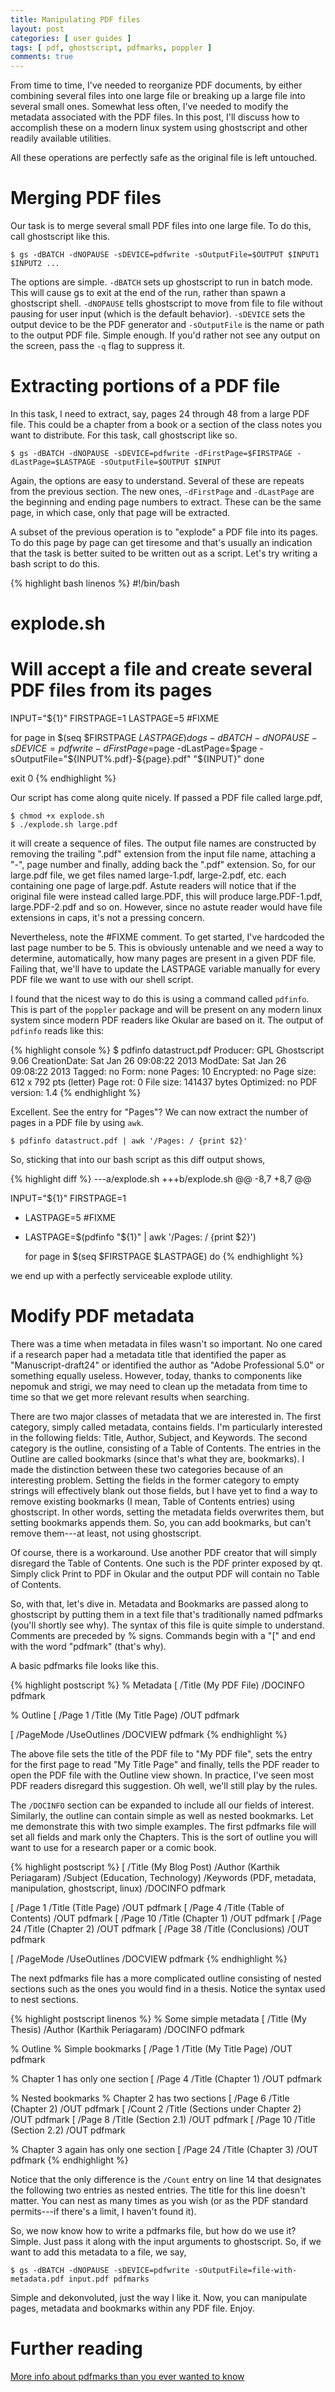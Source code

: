```yaml
---
title: Manipulating PDF files
layout: post
categories: [ user guides ]
tags: [ pdf, ghostscript, pdfmarks, poppler ]
comments: true
---
```


From time to time, I've needed to reorganize PDF documents, by either combining several files into one large file or breaking up a large file into several small ones.
Somewhat less often, I've needed to modify the metadata associated with the PDF files.
In this post, I'll discuss how to accomplish these on a modern linux system using ghostscript and other readily available utilities.

All these operations are perfectly safe as the original file is left untouched.

# Merging PDF files

Our task is to merge several small PDF files into one large file.
To do this, call ghostscript like this.

    $ gs -dBATCH -dNOPAUSE -sDEVICE=pdfwrite -sOutputFile=$OUTPUT $INPUT1 $INPUT2 ...

The options are simple.
`-dBATCH` sets up ghostscript to run in batch mode.
This will cause gs to exit at the end of the run, rather than spawn a ghostscript shell.
 `-dNOPAUSE` tells ghostscript to move from file to file without pausing for user input (which is the default behavior).
`-sDEVICE` sets the output device to be the PDF generator and `-sOutputFile` is the name or path to the output PDF file.
Simple enough.
If you'd rather not see any output on the screen, pass the `-q` flag to suppress it.

# Extracting portions of a PDF file

In this task, I need to extract, say, pages 24 through 48 from a large PDF file.
This could be a chapter from a book or a section of the class notes you want to distribute.
For this task, call ghostscript like so.

    $ gs -dBATCH -dNOPAUSE -sDEVICE=pdfwrite -dFirstPage=$FIRSTPAGE -dLastPage=$LASTPAGE -sOutputFile=$OUTPUT $INPUT

Again, the options are easy to understand.
Several of these are repeats from the previous section.
The new ones, `-dFirstPage` and `-dLastPage` are the beginning and ending page numbers to extract.
These can be the same page, in which case, only that page will be extracted.

A subset of the previous operation is to "explode" a PDF file into its pages.
To do this page by page can get tiresome and that's usually an indication that the task is better suited to be written out as a script.
Let's try writing a bash script to do this.

{% highlight bash linenos %}
#!/bin/bash

# explode.sh
# Will accept a file and create several PDF files from its pages

INPUT="${1}"
FIRSTPAGE=1
LASTPAGE=5 #FIXME

for page in $(seq $FIRSTPAGE $LASTPAGE)
do
  gs -dBATCH -dNOPAUSE -sDEVICE=pdfwrite -dFirstPage=$page -dLastPage=$page -sOutputFile="${INPUT%.pdf}-${page}.pdf" "${INPUT}"
done

exit 0
{% endhighlight %}

Our script has come along quite nicely.
If passed a PDF file called large.pdf,

    $ chmod +x explode.sh
    $ ./explode.sh large.pdf

it will create a sequence of files.
The output file names are constructed by removing the trailing ".pdf" extension from the input file name, attaching a "-", page number and finally, adding back the ".pdf" extension.
So, for our large.pdf file, we get files named large-1.pdf, large-2.pdf, etc. each containing one page of large.pdf.
Astute readers will notice that if the original file were instead called large.PDF, this will produce large.PDF-1.pdf, large.PDF-2.pdf and so on.
However, since no astute reader would have file extensions in caps, it's not a pressing concern.

Nevertheless, note the #FIXME comment.
To get started, I've hardcoded the last page number to be 5.
This is obviously untenable and we need a way to determine, automatically, how many pages are present in a given PDF file.
Failing that, we'll have to update the LASTPAGE variable manually for every PDF file we want to use with our shell script.

I found that the nicest way to do this is using a command called `pdfinfo`.
This is part of the `poppler` package and will be present on any modern linux system since modern PDF readers like Okular are based on it.
The output of `pdfinfo` reads like this:

{% highlight console %}
$ pdfinfo datastruct.pdf
Producer:       GPL Ghostscript 9.06
CreationDate:   Sat Jan 26 09:08:22 2013
ModDate:        Sat Jan 26 09:08:22 2013
Tagged:         no
Form:           none
Pages:          10
Encrypted:      no
Page size:      612 x 792 pts (letter)
Page rot:       0
File size:      141437 bytes
Optimized:      no
PDF version:    1.4
{% endhighlight %}

Excellent.
See the entry for "Pages"?
We can now extract the number of pages in a PDF file by using `awk`.

    $ pdfinfo datastruct.pdf | awk '/Pages: / {print $2}'

So, sticking that into our bash script as this diff output shows,

{% highlight diff %}
---a/explode.sh
+++b/explode.sh
@@ -8,7 +8,7 @@
  
  INPUT="${1}"
  FIRSTPAGE=1
- LASTPAGE=5 #FIXME
+ LASTPAGE=$(pdfinfo "${1}" | awk '/Pages: / {print $2}')
  
  for page in $(seq $FIRSTPAGE $LASTPAGE)
  do
{% endhighlight %}

we end up with a perfectly serviceable explode utility.

# Modify PDF metadata

There was a time when metadata in files wasn't so important.
No one cared if a research paper had a metadata title that identified the paper as "Manuscript-draft24" or identified the author as "Adobe Professional 5.0" or something equally useless.
However, today, thanks to components like nepomuk and strigi, we may need to clean up the metadata from time to time so that we get more relevant results when searching.

There are two major classes of metadata that we are interested in.
The first category, simply called metadata, contains fields.
I'm particularly interested in the following fields: Title, Author, Subject, and Keywords.
The second category is the outline, consisting of a Table of Contents.
The entries in the Outline are called bookmarks (since that's what they are, bookmarks).
I made the distinction between these two categories because of an interesting problem.
Setting the fields in the former category to empty strings will effectively blank out those fields, but I have yet to find a way to remove existing bookmarks (I mean, Table of Contents entries) using ghostscript.
In other words, setting the metadata fields overwrites them, but setting bookmarks appends them.
So, you can add bookmarks, but can't remove them---at least, not using ghostscript.

Of course, there is a workaround.
Use another PDF creator that will simply disregard the Table of Contents.
One such is the PDF printer exposed by qt.
Simply click Print to PDF in Okular and the output PDF will contain no Table of Contents.

So, with that, let's dive in.
Metadata and Bookmarks are passed along to ghostscript by putting them in a text file that's traditionally named pdfmarks (you'll shortly see why).
The syntax of this file is quite simple to understand.
Comments are preceded by % signs.
Commands begin with a "\[" and end with the word "pdfmark" (that's why).

A basic pdfmarks file looks like this.

{% highlight postscript %}
% Metadata
[ /Title (My PDF File) /DOCINFO pdfmark

% Outline
[ /Page 1 /Title (My Title Page) /OUT pdfmark

[ /PageMode /UseOutlines /DOCVIEW pdfmark
{% endhighlight %}

The above file sets the title of the PDF file to "My PDF file", sets the entry for the first page to read "My Title Page" and finally, tells the PDF reader to open the PDF file with the Outline view shown.
In practice, I've seen most PDF readers disregard this suggestion.
Oh well, we'll still play by the rules.

The `/DOCINFO` section can be expanded to include all our fields of interest.
Similarly, the outline can contain simple as well as nested bookmarks.
Let me demonstrate this with two simple examples.
The first pdfmarks file will set all fields and mark only the Chapters.
This is the sort of outline you will want to use for a research paper or a comic book.

{% highlight postscript %}
[ /Title (My Blog Post) /Author (Karthik Periagaram) /Subject (Education, Technology) /Keywords (PDF, metadata, manipulation, ghostscript, linux) /DOCINFO pdfmark

[ /Page 1 /Title (Title Page) /OUT pdfmark
[ /Page 4 /Title (Table of Contents) /OUT pdfmark
[ /Page 10 /Title (Chapter 1) /OUT pdfmark
[ /Page 24 /Title (Chapter 2) /OUT pdfmark
[ /Page 38 /Title (Conclusions) /OUT pdfmark

[ /PageMode /UseOutlines /DOCVIEW pdfmark
{% endhighlight %}

The next pdfmarks file has a more complicated outline consisting of nested sections such as the ones you would find in a thesis.
Notice the syntax used to nest sections.

{% highlight postscript linenos %}
% Some simple metadata
[ /Title (My Thesis) /Author (Karthik Periagaram) /DOCINFO pdfmark

% Outline
% Simple bookmarks
[ /Page 1 /Title (My Title Page) /OUT pdfmark

% Chapter 1 has only one section
[ /Page 4 /Title (Chapter 1) /OUT pdfmark

% Nested bookmarks
% Chapter 2 has two sections
[ /Page 6 /Title (Chapter 2) /OUT pdfmark
[ /Count 2 /Title (Sections under Chapter 2) /OUT pdfmark
[ /Page 8 /Title (Section 2.1) /OUT pdfmark
[ /Page 10 /Title (Section 2.2) /OUT pdfmark

% Chapter 3 again has only one section
[ /Page 24 /Title (Chapter 3) /OUT pdfmark
{% endhighlight %}

Notice that the only difference is the `/Count` entry on line 14 that designates the following two entries as nested entries.
The title for this line doesn't matter.
You can nest as many times as you wish (or as the PDF standard permits---if there's a limit, I haven't found it).

So, we now know how to write a pdfmarks file, but how do we use it?
Simple.
Just pass it along with the input arguments to ghostscript.
So, if we want to add this metadata to a file, we say,

    $ gs -dBATCH -dNOPAUSE -sDEVICE=pdfwrite -sOutputFile=file-with-metadata.pdf input.pdf pdfmarks

Simple and dekonvoluted, just the way I like it.
Now, you can manipulate pages, metadata and bookmarks within any PDF file.
Enjoy.

# Further reading

[More info about pdfmarks than you ever wanted to know](http://partners.adobe.com/public/developer/en/acrobat/sdk/pdf/pdf_creation_apis_and_specs/pdfmarkReference.pdf)

